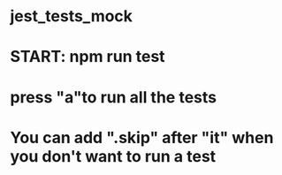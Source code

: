 # jest_tests_mock

# START: npm run test

# press "a"to run all the tests

# You can add ".skip" after "it" when you don't want to run a test
